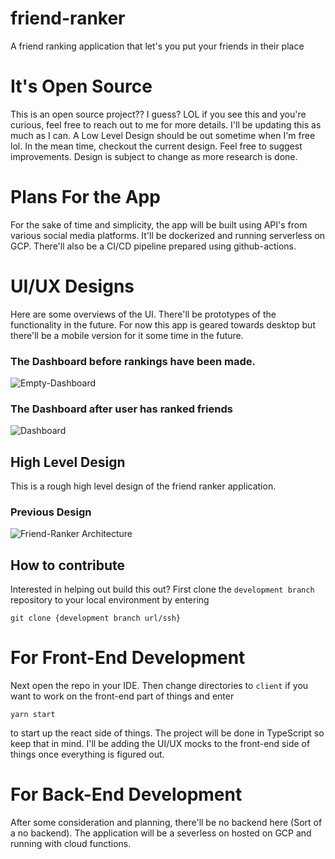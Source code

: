 # friend-ranker
A friend ranking application that let's you put your friends in their place 

# It's Open Source
This is an open source project?? I guess? LOL if you see this and you're curious, feel free to reach out to me for more details. 
I'll be updating this as much as I can. A Low Level Design should be out sometime when I'm free lol. In the mean time, checkout the current design. 
Feel free to suggest improvements. Design is subject to change as more research is done.

# Plans For the App
For the sake of time and simplicity, the app will be built using API's from various social media platforms. It'll be dockerized and running serverless on  GCP. There'll also be a CI/CD pipeline prepared using github-actions.

# UI/UX Designs
Here are some overviews of the UI. There'll be prototypes of the functionality in the future. For now this app is geared towards desktop but there'll be a mobile version for it 
some time in the future.
  ### The Dashboard before rankings have been made.
   ![Empty-Dashboard](https://user-images.githubusercontent.com/61554248/150936920-b77f964b-81d8-43d5-bb6d-1cc4c78b86da.png)
   
  ### The Dashboard after user has ranked friends
   ![Dashboard](https://user-images.githubusercontent.com/61554248/150937118-ec628c2f-ec85-4fea-a3ce-1925de1d2416.png)



## High Level Design
This is a rough high level design of the friend ranker application.
### Previous Design 
![Friend-Ranker Architecture](https://user-images.githubusercontent.com/61554248/141692748-f48877ed-b6a6-49ad-867d-7b77549b4b7d.png)


## How to contribute
Interested in helping out build this out? 
First clone the `development branch` repository to your local environment  by entering 

`git clone {development branch url/ssh} `

# For Front-End Development
Next open the repo in your IDE. Then change directories to `client` if you want to work on the front-end part of things and enter 

`yarn start`

to start up the react side of things. The project will be done in TypeScript so keep that in mind. I'll be adding the UI/UX mocks to the front-end side of things once everything is figured out.

# For Back-End Development
After some consideration and planning, there'll be no backend here (Sort of a no backend). The application will be a severless on hosted on GCP and running with cloud functions.
